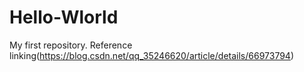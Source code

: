 # Hello-Wlorld
My first repository. Reference linking(https://blog.csdn.net/qq_35246620/article/details/66973794)

